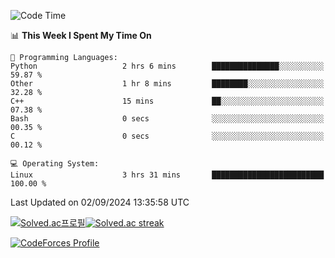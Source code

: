 
<!--START_SECTION:waka-->
![Code Time](http://img.shields.io/badge/Code%20Time-3%2C633%20hrs%2041%20mins-blue)

📊 **This Week I Spent My Time On** 

```text
💬 Programming Languages: 
Python                   2 hrs 6 mins        ███████████████░░░░░░░░░░   59.87 % 
Other                    1 hr 8 mins         ████████░░░░░░░░░░░░░░░░░   32.28 % 
C++                      15 mins             ██░░░░░░░░░░░░░░░░░░░░░░░   07.38 % 
Bash                     0 secs              ░░░░░░░░░░░░░░░░░░░░░░░░░   00.35 % 
C                        0 secs              ░░░░░░░░░░░░░░░░░░░░░░░░░   00.12 % 

💻 Operating System: 
Linux                    3 hrs 31 mins       █████████████████████████   100.00 % 
```


 Last Updated on 02/09/2024 13:35:58 UTC
<!--END_SECTION:waka-->


[![Solved.ac프로필](http://mazassumnida.wtf/api/generate_badge?boj=hckim96)](https://solved.ac/hckim96)[![Solved.ac streak](http://mazandi.herokuapp.com/api?handle=hckim96&theme=dark)](https://solved.ac/hckim96)


[![CodeForces Profile](https://cf.leed.at?id=hckim96)](https://codeforces.com/profile/hckim96)

